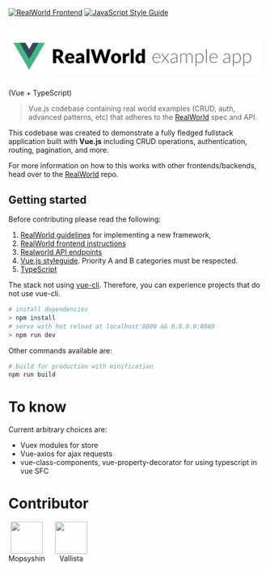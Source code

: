 [![RealWorld Frontend](https://img.shields.io/badge/realworld-frontend-%23783578.svg)](http://realworld.io)
[![JavaScript Style Guide](https://img.shields.io/badge/code_style-standard-brightgreen.svg)](https://standardjs.com)

# ![RealWorld Example App](./static/rwv-logo.png)
(Vue + TypeScript)

> Vue.js codebase containing real world examples (CRUD, auth, advanced patterns, etc) that adheres to the [RealWorld](https://github.com/gothinkster/realworld) spec and API.

This codebase was created to demonstrate a fully fledged fullstack application built with **Vue.js** including CRUD operations, authentication, routing, pagination, and more.

For more information on how to this works with other frontends/backends, head over to the [RealWorld](https://github.com/gothinkster/realworld) repo.

## Getting started

Before contributing please read the following:

1. [RealWorld guidelines](https://github.com/gothinkster/realworld/tree/master/spec) for implementing a new framework,
2. [RealWorld frontend instructions](https://github.com/gothinkster/realworld-starter-kit/blob/master/FRONTEND_INSTRUCTIONS.md)
3. [Realworld API endpoints](https://github.com/gothinkster/realworld/tree/master/api)
4. [Vue.js styleguide](https://vuejs.org/v2/style-guide/index.html). Priority A and B categories must be respected.
5. [TypeScript](https://www.typescriptlang.org/docs/home.html)

The stack not using [vue-cli](https://cli.vuejs.org/). Therefore, you can experience projects that do not use vue-cli.

``` bash
# install dependencies
> npm install
# serve with hot reload at localhost:8080 && 0.0.0.0:8080
> npm run dev
```

Other commands available are:

``` bash
# build for production with minification
npm run build
```

# To know

Current arbitrary choices are:

- Vuex modules for store
- Vue-axios for ajax requests
- vue-class-components, vue-property-decorator for using typescript in vue SFC

# Contributor

<div style="display: flex; flex-direction: row; justify-contents: center; align-items: center; align-contents: center; width: 100%">
  <div style="width: auto; height: auto; display: flex; flex-direction: column; justify-contents: center; align-items: center; align-contents: center; cursor: pointer; margin-right: 20px;" onclick="window.location='https://github.com/mopsyshin'">
    <img src="https://avatars3.githubusercontent.com/u/20161023?s=460&v=4" style="width: 64px; height: 64px;"/>
    <span><a htef="https://github.com/mopsyshin">Mopsyshin</a></span>
  </div>

  <div style="width: auto; height: auto; display: flex; flex-direction: column; justify-contents: center; align-items: center; align-contents: center; cursor: pointer;" onclick="window.location='https://github.com/vallista'">
    <img src="https://avatars2.githubusercontent.com/u/6455767?s=460&v=4" style="width: 64px; height: 64px;"/>
    <span><a htef="https://github.com/vallista">Vallista</a></span>
  </div>
</div>

